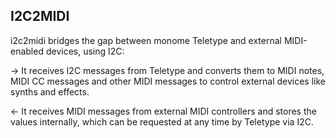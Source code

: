 ## I2C2MIDI

i2c2midi bridges the gap between monome Teletype and external MIDI-enabled devices, using I2C:

→ It receives I2C messages from Teletype and converts them to MIDI notes, MIDI CC messages and other MIDI messages to control external devices like synths and effects.

← It receives MIDI messages from external MIDI controllers and stores the values internally, which can be requested at any time by Teletype via I2C.